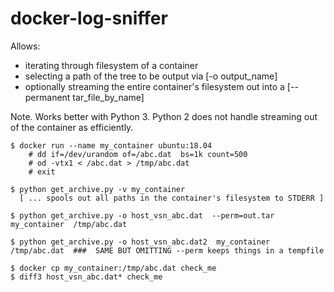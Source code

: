 # docker-log-sniffer

Allows:

   - iterating through filesystem of a container
   - selecting a path of the tree to be output via [-o output_name]
   - optionally streaming the entire container's filesystem out into a [--permanent tar_file_by_name]

Note. Works better with Python 3. Python 2 does not handle streaming out of the container as efficiently.

```
$ docker run --name my_container ubuntu:18.04
    # dd if=/dev/urandom of=/abc.dat  bs=1k count=500
    # od -vtx1 < /abc.dat > /tmp/abc.dat
    # exit

$ python get_archive.py -v my_container
  [ ... spools out all paths in the container's filesystem to STDERR ]
  
$ python get_archive.py -o host_vsn_abc.dat  --perm=out.tar  my_container  /tmp/abc.dat

$ python get_archive.py -o host_vsn_abc.dat2  my_container  /tmp/abc.dat  ###  SAME BUT OMITTING --perm keeps things in a tempfile

$ docker cp my_container:/tmp/abc.dat check_me  
$ diff3 host_vsn_abc.dat* check_me

```
